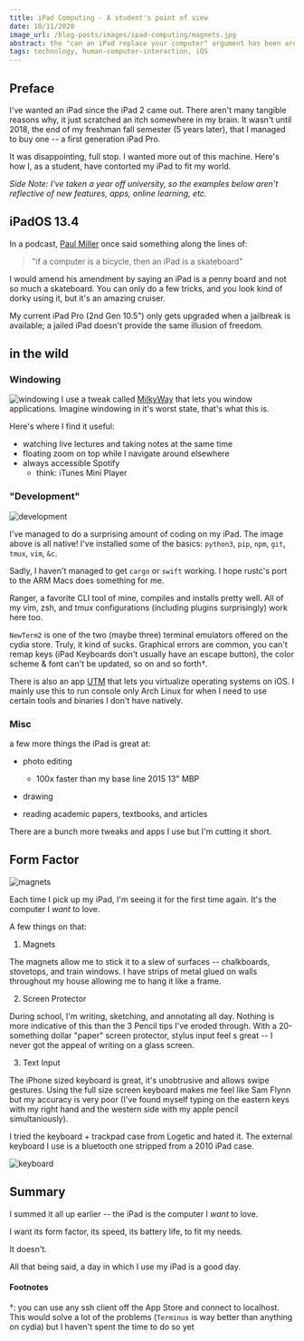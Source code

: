 ```yaml
---
title: iPad Computing - A student's point of view
date: 10/11/2020
image_url: /blog-posts/images/ipad-computing/magnets.jpg
abstract: the "can an iPad replace your computer" argument has been around forever. For me, in short, no.
tags: technology, human-computer-interaction, iOS
---
```


## Preface

I've wanted an iPad since the iPad 2 came out. There aren't many tangible reasons why, it just scratched an itch somewhere in my brain. It wasn't until 2018, the end of my freshman fall semester (5 years later), that I managed to buy one -- a first generation iPad Pro.

It was disappointing, full stop. I wanted more out of this machine. Here's how I, as a student, have contorted my iPad to fit my world.

_Side Note: I've taken a year off university, so the examples below aren't reflective of new features, apps, online learning, etc._


## iPadOS 13.4

In a podcast, [Paul Miller](http://twitter.com/futurepaul) once said something along the lines of:

> "if a computer is a bicycle, then an iPad is a skateboard"

I would amend his amendment by saying an iPad is a penny board and not so much a skateboard. You can only do a few tricks, and you look kind of dorky using it, but it's an amazing cruiser.

My current iPad Pro (2nd Gen 10.5") only gets upgraded when a jailbreak is available; a jailed iPad doesn't provide the same illusion of freedom.


## in the wild 

### Windowing

![windowing](/blog-posts/images/ipad-computing/windows.PNG)
I use a tweak called [MilkyWay](https://mainrepo.org/bundle/milkyway2) that lets you window applications. Imagine windowing in it's worst state, that's what this is.

Here's where I find it useful:

- watching live lectures and taking notes at the same time 
- floating zoom on top while I navigate around elsewhere
- always accessible Spotify
    - think: iTunes Mini Player

### "Development" 

![development](/blog-posts/images/ipad-computing/development.PNG)

I've managed to do a surprising amount of coding on my iPad. The image above is all native! I've installed some of the basics: `python3`, `pip`, `npm`, `git`, `tmux`, `vim`, `&c`.

Sadly, I haven't managed to get `cargo` or `swift` working. I hope rustc's port to the ARM Macs does something for me.

Ranger, a favorite CLI tool of mine, compiles and installs pretty well. All of my vim, zsh, and tmux configurations (including plugins surprisingly) work here too. 

`NewTerm2` is one of the two (maybe three) terminal emulators offered on the cydia store. Truly, it kind of sucks. Graphical errors are common, you can't remap keys (iPad Keyboards don't usually have an escape button), the color scheme & font can't be updated, so on and so forth†.

There is also an app [UTM](https://github.com/utmapp/UTM) that lets you virtualize operating systems on iOS. I mainly use this to run console only Arch Linux for when I need to use certain tools and binaries I don't have natively.

### Misc 

a few more things the iPad is great at:

- photo editing
    - 100x faster than my base line 2015 13" MBP

- drawing
- reading academic papers, textbooks, and articles

There are a bunch more tweaks and apps I use but I'm cutting it short.

## Form Factor

![magnets](/blog-posts/images/ipad-computing/magnets.jpg)

Each time I pick up my iPad, I'm seeing it for the first time again. It's the computer I _want_ to love. 

A few things on that:

1. Magnets 

The magnets allow me to stick it to a slew of surfaces -- chalkboards, stovetops, and train windows. I have strips of metal glued on walls throughout my house allowing me to hang it like a frame.

2. Screen Protector

During school, I'm writing, sketching, and annotating all day. Nothing is more indicative of this than the 3 Pencil tips I've eroded through. With a 20-something dollar "paper" screen protector, stylus input feel s great -- I never got the appeal of writing on a glass screen.

3. Text Input

The iPhone sized keyboard is great, it's unobtrusive and allows swipe gestures. Using the full size screen keyboard makes me feel like Sam Flynn but my accuracy is very poor (I've found myself typing on the eastern keys with my right hand and the western side with my apple pencil simultaniously).

I tried the keyboard + trackpad case from Logetic and hated it. The external keyboard I use is a bluetooth one stripped from a 2010 iPad case. 

![keyboard](/blog-posts/images/ipad-computing/keyboard.jpeg)


## Summary

I summed it all up earlier -- the iPad is the computer I _want_ to love.

I want its form factor, its speed, its battery life, to fit my needs. 

It doesn't.

All that being said, a day in which I use my iPad is a good day.

#### Footnotes
†: you can use any ssh client off the App Store and connect to localhost. This would solve a lot of the problems (`Terminus` is way better than anything on cydia) but I haven't spent the time to do so yet
